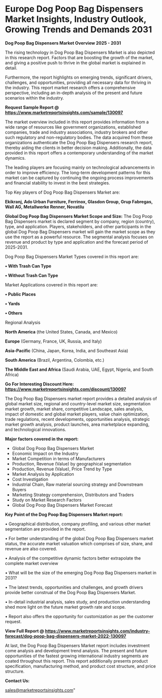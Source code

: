 # Europe Dog Poop Bag Dispensers Market Insights, Industry Outlook, Growing Trends and Demands 2031

<Strong> Dog Poop Bag Dispensers Market Overview 2025 - 2031</strong>

The rising technology in Dog Poop Bag Dispensers Market is also depicted in this research report. Factors that are boosting the growth of the market, and giving a positive push to thrive in the global market is explained in detail.

Furthermore, the report highlights on emerging trends, significant drivers, challenges, and opportunities, providing all necessary data for thriving in the industry. This report market research offers a comprehensive perspective, including an in-depth analysis of the present and future scenarios within the industry.

<strong>Request Sample Report @ <a href=https://www.marketreportsinsights.com/sample/130097>https://www.marketreportsinsights.com/sample/130097</a></strong>

The market overview included in this report provides information from a wide range of resources like government organizations, established companies, trade and industry associations, industry brokers and other such regulatory and non-regulatory bodies. The data acquired from these organizations authenticate the Dog Poop Bag Dispensers research report, thereby aiding the clients in better decision making. Additionally, the data provided in this report offers a contemporary understanding of the market dynamics.

The leading players are focusing mainly on technological advancements in order to improve efficiency. The long-term development patterns for this market can be captured by continuing the ongoing process improvements and financial stability to invest in the best strategies.

Top Key players of Dog Poop Bag Dispensers Market are:

<strong>Ekikranj, Ado Urban Furniture, Ferrinox, Glasdon Group, Grup Fabregas, Wall AG, Metallwerke Renner, Novatilu</strong>

<strong><b>Global Dog Poop Bag Dispensers Market Scope and Size:</b></strong>
The Dog Poop Bag Dispensers market is declared segment by company, region (country), type, and application. Players, stakeholders, and other participants in the global Dog Poop Bag Dispensers market will gain the market scope as they use the report as a powerful resource. The segmental analysis focuses on revenue and product by type and application and the forecast period of 2025-2031.

Dog Poop Bag Dispensers Market Types covered in this report are:

<strong>• With Trash Can Type

• Without Trash Can Type</strong>

Market Applications covered in this report are:

<strong>• Public Places

• Yards

• Others</strong> 

Regional Analysis

<strong>North America</strong> (the United States, Canada, and Mexico)

<strong>Europe</strong> (Germany, France, UK, Russia, and Italy)

<strong>Asia-Pacific</strong> (China, Japan, Korea, India, and Southeast Asia)

<strong>South America</strong> (Brazil, Argentina, Colombia, etc.)

<strong>The Middle East and Africa</strong> (Saudi Arabia, UAE, Egypt, Nigeria, and South Africa)

<strong>Go For Interesting Discount Here: <a href=https://www.marketreportsinsights.com/discount/130097>https://www.marketreportsinsights.com/discount/130097</a></strong>

The Dog Poop Bag Dispensers market report provides a detailed analysis of global market size, regional and country-level market size, segmentation market growth, market share, competitive Landscape, sales analysis, impact of domestic and global market players, value chain optimization, trade regulations, recent developments, opportunities analysis, strategic market growth analysis, product launches, area marketplace expanding, and technological innovations.

<strong><b>Major factors covered in the report:</b></strong>
<ul>
  <li>Global Dog Poop Bag Dispensers Market </li>
  <li>Economic Impact on the Industry</li>
  <li>Market Competition in terms of Manufacturers</li>
  <li>Production, Revenue (Value) by geographical segmentation</li>
  <li>Production, Revenue (Value), Price Trend by Type</li>
  <li>Market Analysis by Application</li>
  <li>Cost Investigation</li>
  <li>Industrial Chain, Raw material sourcing strategy and Downstream Buyers</li>
  <li>Marketing Strategy comprehension, Distributors and Traders</li>
  <li>Study on Market Research Factors</li>
  <li>Global Dog Poop Bag Dispensers Market Forecast</li>
</ul>

<strong><b>Key Point of the Dog Poop Bag Dispensers Market report:</b></strong>

• Geographical distribution, company profiling, and various other market segmentation are provided in the report.

• For better understanding of the global Dog Poop Bag Dispensers market status, the accurate market valuation which comprises of size, share, and revenue are also covered.

• Analysis of the competitive dynamic factors better extrapolate the complete market overview

• What will be the size of the emerging Dog Poop Bag Dispensers market in 2031?

• The latest trends, opportunities and challenges, and growth drivers provide better construal of the Dog Poop Bag Dispensers Market.

• In-detail industrial analysis, sales study, and production understanding shed more light on the future market growth rate and scope.

• Report also offers the opportunity for customization as per the customer request.

<strong><b>View Full Report @ <a href=https://www.marketreportsinsights.com/industry-forecast/dog-poop-bag-dispensers-market-2022-130097>https://www.marketreportsinsights.com/industry-forecast/dog-poop-bag-dispensers-market-2022-130097</a></b></strong>


At last, the Dog Poop Bag Dispensers Market report includes investment come analysis and development trend analysis. The present and future opportunities of the fastest growing international industry segments are coated throughout this report. This report additionally presents product specification, manufacturing method, and product cost structure, and price structure.

<strong>Contact Us:</strong>

sales@marketreportsinsights.com"
